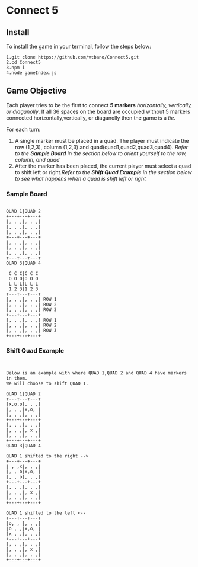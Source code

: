 # Connect 5

## Install

To install the game in your terminal, follow the steps below:

```
1.git clone https://github.com/vtbano/Connect5.git
2.cd Connect5
3.npm i
4.node gameIndex.js
```


## Game Objective


Each player tries to be the first to connect **5 markers** *horizontally, vertically, or diaganolly*.
If all 36 spaces on the board are occupied without 5 markers connected horizontally,vertically, or diaganolly then the game is a *tie*.

For each turn:
 1. A single marker must be placed in a quad. The player must indicate the row (1,2,3), column (1,2,3) and quad(quad1,quad2,quad3,quad4). *Refer to the **Sample Board** in the section below to orient yourself to the row, column, and quad*
 2. After the marker has been placed, the current player must select a quad to shift left or right.*Refer to the **Shift Quad Example** in the section below to see what happens when a quad is shift left or right*

### Sample Board
```

QUAD 1|QUAD 2
+---+---+---+
|, , ,|, , ,|
|, , ,|, , ,|
|, , ,|, , ,|
+---+---+---+
|, , ,|, , ,|
|, , ,|, , ,|
|, , ,|, , ,|
+---+---+---+
QUAD 3|QUAD 4

 C C C|C C C
 O O O|O O O
 L L L|L L L
 1 2 3|1 2 3 
+---+---+---+
|, , ,|, , ,| ROW 1
|, , ,|, , ,| ROW 2
|, , ,|, , ,| ROW 3
+---+---+---+
|, , ,|, , ,| ROW 1
|, , ,|, , ,| ROW 2
|, , ,|, , ,| ROW 3
+---+---+---+
```
### Shift Quad Example
```

 
Below is an example with where QUAD 1,QUAD 2 and QUAD 4 have markers in them.
We will choose to shift QUAD 1.

QUAD 1|QUAD 2
+---+---+---+
|x,o,o|, , ,| 
|, , ,|x,o, | 
|, , ,|, , ,| 
+---+---+---+
|, , ,|, , ,| 
|, , ,|, x ,| 
|, , ,|, , ,| 
+---+---+---+
QUAD 3|QUAD 4
 
QUAD 1 shifted to the right -->
+---+---+---+
| , ,x|, , ,| 
|, , o|x,o, | 
|, , o|, , ,| 
+---+---+---+
|, , ,|, , ,| 
|, , ,|, x ,| 
|, , ,|, , ,| 
+---+---+---+

QUAD 1 shifted to the left <--
+---+---+---+
|o, , |, , ,| 
|o , ,|x,o, | 
|x , ,|, , ,| 
+---+---+---+
|, , ,|, , ,| 
|, , ,|, x ,| 
|, , ,|, , ,| 
+---+---+---+
```
